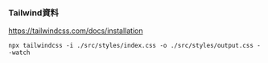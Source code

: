 ### Tailwind資料

https://tailwindcss.com/docs/installation

```
npx tailwindcss -i ./src/styles/index.css -o ./src/styles/output.css --watch
```
